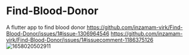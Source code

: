 # Find-Blood-Donor
A flutter app to find blood donor
https://github.com/inzamam-virk/Find-Blood-Donor/issues/1#issue-1306964546
https://github.com/inzamam-virk/Find-Blood-Donor/issues/1#issuecomment-1186375126
![1658020502911](https://user-images.githubusercontent.com/72975725/179381327-35c2dfe1-3adc-4125-adc5-d90020a0bb18.jpg)

